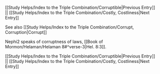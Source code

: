 [[Study Helps/Index to the Triple Combination/Corruptible|Previous Entry]]  ||  [[Study Helps/Index to the Triple Combination/Costly, Costliness|Next Entry]]

 See also [[Study Helps/Index to the Triple Combination/Corrupt, Corruption|Corrupt]]

 Nephi2 speaks of corruptness of laws, [[Book of Mormon/Helaman/Helaman 8#^verse-3|Hel. 8:3]].

[[Study Helps/Index to the Triple Combination/Corruptible|Previous Entry]]  ||  [[Study Helps/Index to the Triple Combination/Costly, Costliness|Next Entry]]